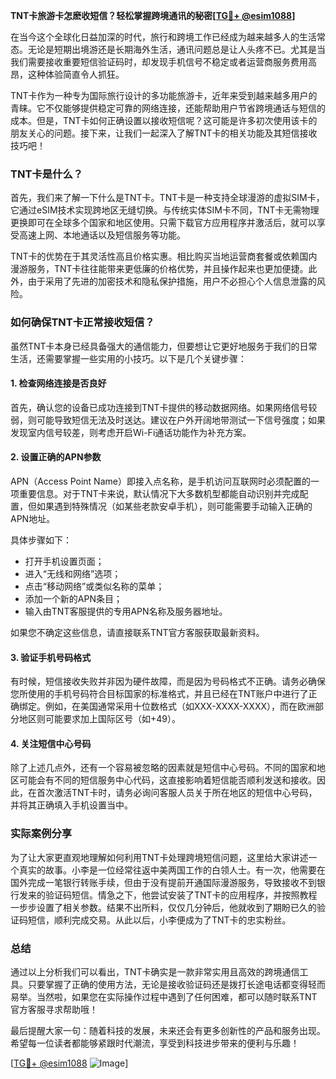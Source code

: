 **TNT卡旅游卡怎麽收短信？轻松掌握跨境通讯的秘密[[TG💪+ @esim1088](https://t.me/s/esim1088)]**

在当今这个全球化日益加深的时代，旅行和跨境工作已经成为越来越多人的生活常态。无论是短期出境游还是长期海外生活，通讯问题总是让人头疼不已。尤其是当我们需要接收重要短信验证码时，却发现手机信号不稳定或者运营商服务费用高昂，这种体验简直令人抓狂。

TNT卡作为一种专为国际旅行设计的多功能旅游卡，近年来受到越来越多用户的青睐。它不仅能够提供稳定可靠的网络连接，还能帮助用户节省跨境通话与短信的成本。但是，TNT卡如何正确设置以接收短信呢？这可能是许多初次使用该卡的朋友关心的问题。接下来，让我们一起深入了解TNT卡的相关功能及其短信接收技巧吧！

### TNT卡是什么？

首先，我们来了解一下什么是TNT卡。TNT卡是一种支持全球漫游的虚拟SIM卡，它通过eSIM技术实现跨地区无缝切换。与传统实体SIM卡不同，TNT卡无需物理更换即可在全球多个国家和地区使用。只需下载官方应用程序并激活后，就可以享受高速上网、本地通话以及短信服务等功能。

TNT卡的优势在于其灵活性高且价格实惠。相比购买当地运营商套餐或依赖国内漫游服务，TNT卡往往能带来更低廉的价格优势，并且操作起来也更加便捷。此外，由于采用了先进的加密技术和隐私保护措施，用户不必担心个人信息泄露的风险。

### 如何确保TNT卡正常接收短信？

虽然TNT卡本身已经具备强大的通信能力，但要想让它更好地服务于我们的日常生活，还需要掌握一些实用的小技巧。以下是几个关键步骤：

#### 1. 检查网络连接是否良好

首先，确认您的设备已成功连接到TNT卡提供的移动数据网络。如果网络信号较弱，则可能导致短信无法及时送达。建议在户外开阔地带测试一下信号强度；如果发现室内信号较差，则考虑开启Wi-Fi通话功能作为补充方案。

#### 2. 设置正确的APN参数

APN（Access Point Name）即接入点名称，是手机访问互联网时必须配置的一项重要信息。对于TNT卡来说，默认情况下大多数机型都能自动识别并完成配置，但如果遇到特殊情况（如某些老款安卓手机），则可能需要手动输入正确的APN地址。

具体步骤如下：
- 打开手机设置页面；
- 进入“无线和网络”选项；
- 点击“移动网络”或类似名称的菜单；
- 添加一个新的APN条目；
- 输入由TNT客服提供的专用APN名称及服务器地址。

如果您不确定这些信息，请直接联系TNT官方客服获取最新资料。

#### 3. 验证手机号码格式

有时候，短信接收失败并非因为硬件故障，而是因为号码格式不正确。请务必确保您所使用的手机号码符合目标国家的标准格式，并且已经在TNT账户中进行了正确绑定。例如，在美国通常采用十位数格式（如XXX-XXXX-XXXX），而在欧洲部分地区则可能要求加上国际区号（如+49）。

#### 4. 关注短信中心号码

除了上述几点外，还有一个容易被忽略的因素就是短信中心号码。不同的国家和地区可能会有不同的短信服务中心代码，这直接影响着短信能否顺利发送和接收。因此，在首次激活TNT卡时，请务必询问客服人员关于所在地区的短信中心号码，并将其正确填入手机设置当中。

### 实际案例分享

为了让大家更直观地理解如何利用TNT卡处理跨境短信问题，这里给大家讲述一个真实的故事。小李是一位经常往返中美两国工作的白领人士。有一次，他需要在国外完成一笔银行转账手续，但由于没有提前开通国际漫游服务，导致接收不到银行发来的验证码短信。情急之下，他尝试安装了TNT卡的应用程序，并按照教程一步步设置了相关参数。结果不出所料，仅仅几分钟后，他就收到了期盼已久的验证码短信，顺利完成交易。从此以后，小李便成为了TNT卡的忠实粉丝。

### 总结

通过以上分析我们可以看出，TNT卡确实是一款非常实用且高效的跨境通信工具。只要掌握了正确的使用方法，无论是接收验证码还是拨打长途电话都变得轻而易举。当然啦，如果您在实际操作过程中遇到了任何困难，都可以随时联系TNT官方客服寻求帮助哦！

最后提醒大家一句：随着科技的发展，未来还会有更多创新性的产品和服务出现。希望每一位读者都能够紧跟时代潮流，享受到科技进步带来的便利与乐趣！

[[TG💪+ @esim1088](https://t.me/s/esim1088) ![Image](https://i.postimg.cc/4NQfJmqS/Snipaste-2025-05-13-00-14-12.png)]